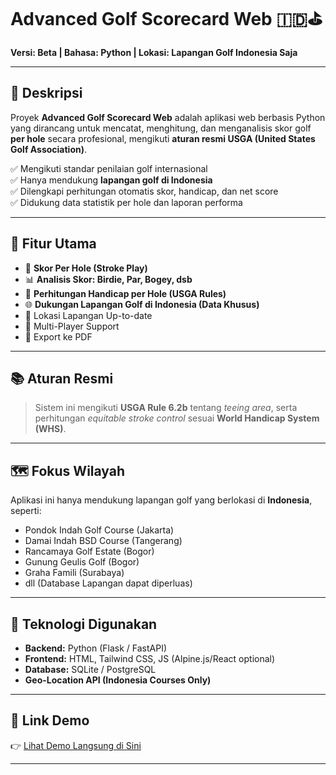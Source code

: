 # Advanced Golf Scorecard Web 🇮🇩⛳

**Versi: Beta | Bahasa: Python | Lokasi: Lapangan Golf Indonesia Saja**

---

## 📌 Deskripsi

Proyek **Advanced Golf Scorecard Web** adalah aplikasi web berbasis Python yang dirancang untuk mencatat, menghitung, dan menganalisis skor golf **per hole** secara profesional, mengikuti **aturan resmi USGA (United States Golf Association)**.

✅ Mengikuti standar penilaian golf internasional  
✅ Hanya mendukung **lapangan golf di Indonesia**  
✅ Dilengkapi perhitungan otomatis skor, handicap, dan net score  
✅ Didukung data statistik per hole dan laporan performa  

---

## 🎯 Fitur Utama

- 📝 **Skor Per Hole (Stroke Play)**
- 📊 **Analisis Skor: Birdie, Par, Bogey, dsb**
- 🎯 **Perhitungan Handicap per Hole (USGA Rules)**
- 🌐 **Dukungan Lapangan Golf di Indonesia (Data Khusus)**
- 📍 Lokasi Lapangan Up-to-date
- 📆 Multi-Player Support
- 📑 Export ke PDF

---

## 📚 Aturan Resmi

> Sistem ini mengikuti **USGA Rule 6.2b** tentang *teeing area*, serta perhitungan *equitable stroke control* sesuai **World Handicap System (WHS)**.

---

## 🗺️ Fokus Wilayah

Aplikasi ini hanya mendukung lapangan golf yang berlokasi di **Indonesia**, seperti:

- Pondok Indah Golf Course (Jakarta)  
- Damai Indah BSD Course (Tangerang)  
- Rancamaya Golf Estate (Bogor)  
- Gunung Geulis Golf (Bogor)  
- Graha Famili (Surabaya)  
- dll (Database Lapangan dapat diperluas)

---

## 🚀 Teknologi Digunakan

- **Backend:** Python (Flask / FastAPI)
- **Frontend:** HTML, Tailwind CSS, JS (Alpine.js/React optional)
- **Database:** SQLite / PostgreSQL
- **Geo-Location API (Indonesia Courses Only)**

---

## 🔗 Link Demo

👉 [Lihat Demo Langsung di Sini](https://contoh-link-demo.com)

---
